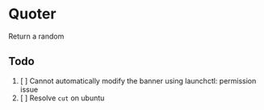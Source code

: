 # Quoter

Return a random

## Todo

1. [ ] Cannot automatically modify the banner using launchctl: permission issue
2. [ ] Resolve `cut` on ubuntu